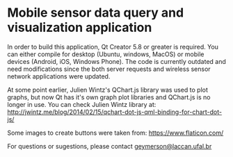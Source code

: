 # Mobile sensor data query and visualization application

In order to build this application, Qt Creator 5.8 or greater is required.
You can either compile for desktop (Ubuntu, windows, MacOS) or mobile devices
(Android, iOS, Windows Phone). The code is currently outdated and need modifications
since the both server requests and wireless sensor network applications were updated.

At some point earlier, Julien Wintz's QChart.js library was used to plot graphs,
but now Qt has it's own graph plot libraries and QChart.js is no longer in use.
You can check Julien Wintz library at:  
<http://jwintz.me/blog/2014/02/15/qchart-dot-js-qml-binding-for-chart-dot-js/>  

Some images to create buttons were taken from:
<https://www.flaticon.com/>  

For questions or sugestions, please contact <geymerson@laccan.ufal.br>
